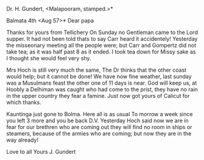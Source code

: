 Dr. H. Gundert, <Malapooram, stamped.>*

 Balmata 4th <Aug 57>*
Dear papa

Thanks for yours from Tellichery On Sunday no Gentleman came to the Lord supper. It had not been told thats to say Carr heard it accidentely! Yesterday the misseonary meeting all the people were; but Carr and Gompertz did not take tea; as it was half past 8 as it ended. I took tea down for Missy sake as I thought she would feel very shy.

Mrs Hoch is still very much the same, The Dr thinks that the other coast would help; but it cannot be done! We have now fine weather, last sunday was a Musulmans feast the other one of 11 days is near. God will keep us, at Hoobly a Delhiman was caught who had come to the prist, they have no rain in the upper country they fear a famine. Just now got yours of Calicut for which thanks.

Kauntinga just gone to Bolma. Here all is as usual To morrow a week since you left 3 more and you be back D.V. Yesterday Hoch said now we are in fear for our brethren who are coming out they will find no room in ships or steamers, because of the armies who are coming; but now they are in the way already!

 Love to all
 Yours J. Gundert


